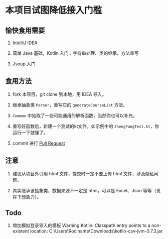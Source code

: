 # 本项目试图降低接入门槛

## 愉快食用需要

1. IntelliJ IDEA

2. 简单 Java 基础，Kotlin 入门：字符串处理、类的继承、方法重写

3. Jsoup 入门

## 食用方法

1. fork 本项目，git clone 到本地，用 IDEA 导入。

1. 继承抽象类 `Parser`，重写它的 `generateCourseList` 方法。

2. `Common` 中抽取了一些可能通用的解析函数，当然你也可以补充。

3. 重写好函数后，新建一个测试的kt文件，如示例中的 `ZhengFangTest.kt`，你运行一下就懂了。

4. commit 进行 [Pull Request](http://www.ruanyifeng.com/blog/2017/07/pull_request.html)

## 注意

1. 建议从项目外引用 html 文件，提交时一定不要上传 html 文件，涉及隐私问题。

2. 其实继承该抽象类，数据来源不一定是 html，可以是 Excel、Json 等等（发挥下想象力）。

## Todo

1. 增加模拟登录导入的模板
Warning:Kotlin: Classpath entry points to a non-existent location: C:\Users\Rocinante\Downloads\kotlin-csv-jvm-0.7.3.jar